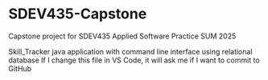 # SDEV435-Capstone
Capstone project for SDEV435 Applied Software Practice SUM 2025

Skill_Tracker java application with command line interface using relational database
If I change this file in VS Code, it will ask me if I want to commit to GitHub

